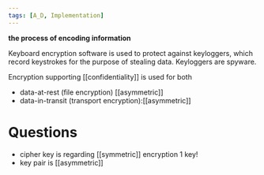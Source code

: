 ```yaml
---
tags: [A_D, Implementation]
---
```

**the process of encoding information**

Keyboard encryption software is used to protect against keyloggers, which record keystrokes for the purpose of stealing data. Keyloggers are spyware.

Encryption supporting [[confidentiality]] is used for both 
- data-at-rest (file encryption) [[asymmetric]]
- data-in-transit (transport encryption):[[asymmetric]]

# Questions
- cipher key is regarding [[symmetric]]   encryption 1 key!
- key pair is [[asymmetric]] 